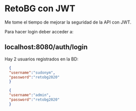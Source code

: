 # RetoBG con JWT

Me tome el tiempo de mejorar la seguridad de la API con JWT.

Para hacer login deber acceder a:

## localhost:8080/auth/login

  Hay 2 usuarios registrados en la BD:
  
  ```json
    {
    "username":"sudonym",
    "password":"retobg2020"
    }
```
  
  ```json
    {
    "username":"admin",
    "password":"retobg2020"
    }
```
